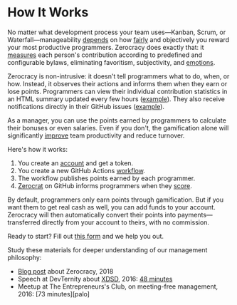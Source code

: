 # How It Works

No matter what development process your team uses—Kanban, Scrum,
  or Waterfall—manageability [depends][measure-or-not] on how [fairly]
  and objectively you reward your most productive programmers.
Zerocracy does exactly that: it [measures][zerocrat] each person's contribution
  according to predefined and configurable bylaws, eliminating favoritism,
  subjectivity, and [emotions].

Zerocracy is non-intrusive: it doesn't tell programmers
  what to do, when, or how.
Instead, it observes their actions and informs them when
  they earn or lose points.
Programmers can view their individual contribution statistics
  in an HTML summary updated every few hours ([example][vitals]).
They also receive notifications directly in their GitHub
  issues ([example][reward]).

As a manager, you can use the points earned by programmers
  to calculate their bonuses or even salaries.
Even if you don't, the gamification alone will significantly
  [improve][effect] team productivity and reduce turnover.

Here's how it works:

1. You create an [account][baza] and get a token.
1. You create a new GitHub Actions [workflow][judges-action].
1. The workflow publishes points earned by each programmer.
1. [Zerocrat][0crat] on GitHub informs programmers when they [score].

By default, programmers only earn points through gamification.
But if you want them to get real cash as well,
  you can add funds to your account.
Zerocracy will then automatically convert their points into
  payments—transferred directly from your account to theirs, with no commission.

Ready to start?
Fill out [this form][cfp] and we help you out.

Study these materials for deeper understanding of our management philosophy:

* [Blog post][announcement] about Zerocracy, 2018
* Speech at DevTernity about [XDSD], 2016: [48 minutes][devternity]
* Meetup at The Entrepreneurs's Club, on meeting-free management, 2016: [73 minutes][palo]

[measure-or-not]: https://www.yegor256.com/2020/06/23/individual-performance-metrics.html
[vitals]: https://www.eolang.org/zerocracy/objectionary-vitals.html
[reward]: https://github.com/objectionary/eo/pull/3457#issuecomment-2455183697
[baza]: https://www.zerocracy.com/dash
[cfp]: https://www.zerocracy.com/cfp
[judges-action]: https://github.com/zerocracy/judges-action
[effect]: https://www.yegor256.com/2014/09/24/why-monetary-awards-dont-work.html
[0crat]: https://github.com/0crat
[emotions]: https://www.yegor256.com/2020/12/29/metric-for-emotions.html
[fairly]: https://www.yegor256.com/2019/01/22/10x-paychecks.html
[zerocrat]: https://www.yegor256.com/2018/03/21/zerocracy-announcement.html
[score]: https://www.yegor256.com/2017/11/28/microtasking.html
[devternity]: https://www.youtube.com/watch?v=7EytYc7K5JA
[XDSD]: https://www.xdsd.org
[announcement]: https://www.yegor256.com/2018/03/21/zerocracy-announcement.html
[TEC]: https://www.youtube.com/watch?v=qRZYJGYdrwk